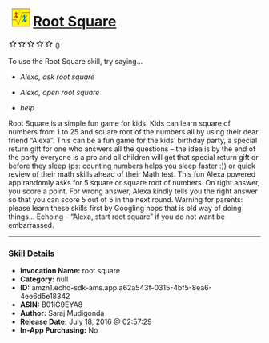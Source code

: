 # &nbsp;<img src="skill_icon" alt="Root Square icon" width="36"> [Root Square](http://alexa.amazon.com/#skills/amzn1.echo-sdk-ams.app.a62a543f-0315-4bf5-8ea6-4ee6d5e18342)
![0 stars](../../images/ic_star_border_black_18dp_1x.png)![0 stars](../../images/ic_star_border_black_18dp_1x.png)![0 stars](../../images/ic_star_border_black_18dp_1x.png)![0 stars](../../images/ic_star_border_black_18dp_1x.png)![0 stars](../../images/ic_star_border_black_18dp_1x.png) 0

To use the Root Square skill, try saying...

* *Alexa, ask root square*

* *Alexa, open root square*

* *help*

Root Square is a simple fun game for kids. Kids can learn square of numbers from 1 to 25 and square root of the numbers all by using their dear friend “Alexa”. This can be a fun game for the kids’ birthday party, a special return gift for one who answers all the questions – the idea is by the end of the party everyone is a pro and all children will get that special return gift or before they sleep (ps: counting numbers helps you sleep faster :)) or quick review of their math skills ahead of their Math test. 
This fun Alexa powered app randomly asks for 5 square or square root of numbers. On right answer, you score a point. For wrong answer, Alexa kindly tells you the right answer so that you can score 5 out of 5 in the next round. 
Warning for parents: please learn these skills first by Googling nops that is old way of doing things… Echoing - “Alexa, start root square”  if you do not want be embarrassed.

***

### Skill Details

* **Invocation Name:** root square
* **Category:** null
* **ID:** amzn1.echo-sdk-ams.app.a62a543f-0315-4bf5-8ea6-4ee6d5e18342
* **ASIN:** B01IG9EYA8
* **Author:** Saraj Mudigonda
* **Release Date:** July 18, 2016 @ 02:57:29
* **In-App Purchasing:** No

